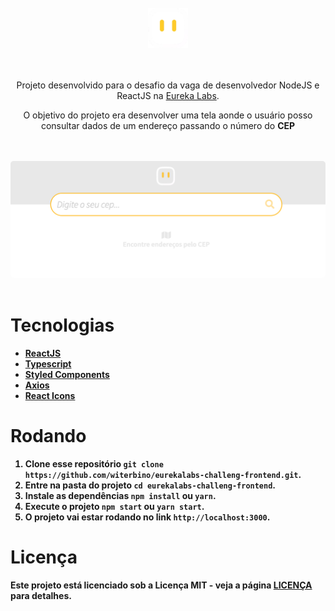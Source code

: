 <div align="center">
  <br/>
  <div>
    <img src="github/logo.png" width="64"/>
  </div>
  <br/>
  <br/>
  <p>Projeto desenvolvido para o desafio da vaga de desenvolvedor NodeJS e ReactJS na <a href="https://eurekalabs.com.br/">Eureka Labs</a>.</p>

<p>O objetivo do projeto era desenvolver uma tela aonde o usuário posso consultar dados de um endereço passando o número do <strong>CEP<strong></p>
<br/>
<br/>
<img src="github/screenshot.png" style="border-radius: 5px"/>
<br/>
<br/>
</div>

# Tecnologias

- [ReactJS](https://reactjs.org/)
- [Typescript](https://www.typescriptlang.org/)
- [Styled Components](https://styled-components.com/)
- [Axios](https://github.com/axios/axios)
- [React Icons](https://react-icons.github.io/react-icons/)

# Rodando

1. Clone esse repositório `git clone https://github.com/witerbino/eurekalabs-challeng-frontend.git`.
2. Entre na pasta do projeto `cd eurekalabs-challeng-frontend`.
3. Instale as dependências `npm install` ou `yarn`.
4. Execute o projeto `npm start` ou `yarn start`.
5. O projeto vai estar rodando no link `http://localhost:3000`.

# Licença

Este projeto está licenciado sob a Licença MIT - veja a página [LICENÇA](https://opensource.org/licenses/MIT) para detalhes.